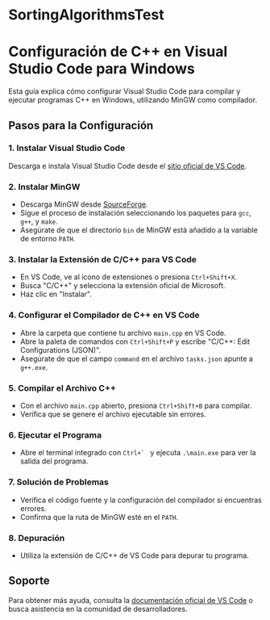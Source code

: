 # SortingAlgorithmsTest

# Configuración de C++ en Visual Studio Code para Windows

Esta guía explica cómo configurar Visual Studio Code para compilar y ejecutar programas C++ en Windows, utilizando MinGW como compilador.

## Pasos para la Configuración

### 1. Instalar Visual Studio Code
Descarga e instala Visual Studio Code desde el [sitio oficial de VS Code](https://code.visualstudio.com/).

### 2. Instalar MinGW
- Descarga MinGW desde [SourceForge](https://sourceforge.net/projects/mingw/).
- Sigue el proceso de instalación seleccionando los paquetes para `gcc`, `g++`, y `make`.
- Asegúrate de que el directorio `bin` de MinGW está añadido a la variable de entorno `PATH`.

### 3. Instalar la Extensión de C/C++ para VS Code
- En VS Code, ve al ícono de extensiones o presiona `Ctrl+Shift+X`.
- Busca "C/C++" y selecciona la extensión oficial de Microsoft.
- Haz clic en "Instalar".

### 4. Configurar el Compilador de C++ en VS Code
- Abre la carpeta que contiene tu archivo `main.cpp` en VS Code.
- Abre la paleta de comandos con `Ctrl+Shift+P` y escribe "C/C++: Edit Configurations (JSON)".
- Asegúrate de que el campo `command` en el archivo `tasks.json` apunte a `g++.exe`.

### 5. Compilar el Archivo C++
- Con el archivo `main.cpp` abierto, presiona `Ctrl+Shift+B` para compilar.
- Verifica que se genere el archivo ejecutable sin errores.

### 6. Ejecutar el Programa
- Abre el terminal integrado con ``Ctrl+` `` y ejecuta `.\main.exe` para ver la salida del programa.

### 7. Solución de Problemas
- Verifica el código fuente y la configuración del compilador si encuentras errores.
- Confirma que la ruta de MinGW esté en el `PATH`.

### 8. Depuración
- Utiliza la extensión de C/C++ de VS Code para depurar tu programa.

## Soporte

Para obtener más ayuda, consulta la [documentación oficial de VS Code](https://code.visualstudio.com/docs) o busca asistencia en la comunidad de desarrolladores.
